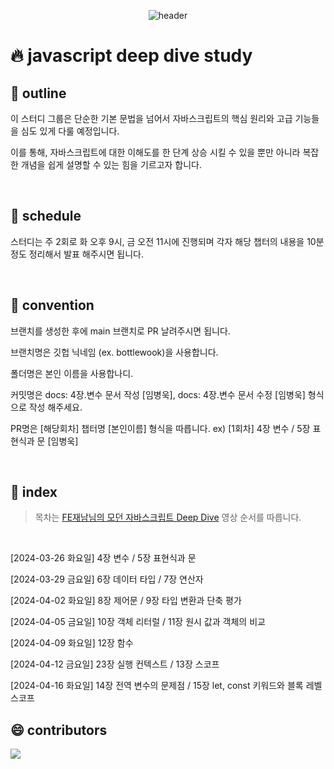 <div align="center">
  
  ![header](https://capsule-render.vercel.app/api?type=waving&height=300&color=gradient&text=JavascriptDeepdive)
  
</div>

# 🔥 javascript deep dive study

##  📖 outline

이 스터디 그룹은 단순한 기본 문법을 넘어서 자바스크립트의 핵심 원리와 고급 기능들을 심도 있게 다룰 예정입니다.

이를 통해, 자바스크립트에 대한 이해도를 한 단계 상승 시킬 수 있을 뿐만 아니라 복잡한 개념을 쉽게 설명할 수 있는 힘을 기르고자 합니다.

<br />

##  📆 schedule

스터디는 주 2회로 화 오후 9시, 금 오전 11시에 진행되며 각자 해당 챕터의 내용을 10분정도 정리해서 발표 해주시면 됩니다.

<br />

##  💊 convention

브랜치를 생성한 후에 main 브랜치로 PR 날려주시면 됩니다.

브랜치명은 깃헙 닉네임 (ex. bottlewook)을 사용합니다.

폴더명은 본인 이름을 사용합나디.

커밋명은 docs: 4장.변수 문서 작성 [임병욱], docs: 4장.변수 문서 수정 [임병욱] 형식으로 작성 해주세요.

PR명은 [해당회차] 챕터명 [본인이름] 형식을 따릅니다. ex) [1회차] 4장 변수 / 5장 표현식과 문 [임병욱]


<br />

## 🚀 index
> 목차는 [FE재남님의 모던 자바스크립트 Deep Dive](https://www.youtube.com/watch?v=3ZP3VPlrr0U&list=PLjQV3hketAJnP_ceUiPCc8GnNQ0REpCqr) 영상 순서를 따릅니다.

<br />

[2024-03-26 화요일] 4장 변수 / 5장 표현식과 문

[2024-03-29 금요일] 6장 데이터 타입 / 7장 연산자

[2024-04-02 화요일] 8장 제어문 / 9장 타입 변환과 단축 평가

[2024-04-05 금요일] 10장 객체 리터럴 / 11장 원시 값과 객체의 비교

[2024-04-09 화요일] 12장 함수

[2024-04-12 금요일] 23장 실행 컨텍스트 / 13장 스코프

[2024-04-16 화요일] 14장 전역 변수의 문제점 / 15장 let, const 키워드와 블록 레벨 스코프


##  😄 contributors

<a href="https://github.com/bottlewook/javascript-deepdive/graphs/contributors">
  <img src="https://contrib.rocks/image?max=50&repo=bottlewook/javascript-deepdive" />
</a>
